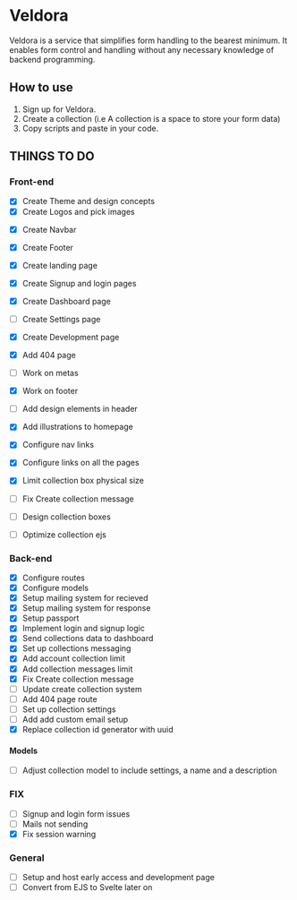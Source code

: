 # Veldora
Veldora is a service that simplifies form handling to the bearest minimum. It enables form control and handling without any necessary knowledge of backend programming.

## How to use
1. Sign up for Veldora.
2. Create a collection (i.e A collection is a space to store your form data)
3. Copy scripts and paste in your code.

## THINGS TO DO

### Front-end

- [x] Create Theme and design concepts
- [x] Create Logos and pick images

<!-- [] Create  -->

- [x] Create Navbar
- [x] Create Footer
- [x] Create landing page
- [x] Create Signup and login pages
- [x] Create Dashboard page
- [ ] Create Settings page
- [x] Create Development page
- [x] Add 404 page
- [ ] Work on metas
- [x] Work on footer
- [ ] Add design elements in header
- [x] Add illustrations to homepage
- [x] Configure nav links
- [x] Configure links on all the pages
- [x] Limit collection box physical size
- [ ] Fix Create collection message
- [ ] Design collection boxes
- [ ] Optimize collection ejs



### Back-end

- [x] Configure routes
- [x] Configure models
- [x] Setup mailing system for recieved
- [x] Setup mailing system for response
- [x] Setup passport
- [x] Implement login and signup logic
- [x] Send collections data to dashboard
- [x] Set up collections messaging
- [x] Add account collection limit
- [x] Add collection messages limit
- [x] Fix Create collection message
- [ ] Update create collection system
- [ ] Add 404 page route
- [ ] Set up collection settings
- [ ] Add add custom email setup
- [x] Replace collection id generator with uuid

#### Models
- [ ] Adjust collection model to include settings, a name and a description

### FIX

- [ ] Signup and login form issues
- [ ] Mails not sending
- [x] Fix session warning

### General

- [ ] Setup and host early access and development page
- [ ] Convert from EJS to Svelte later on
